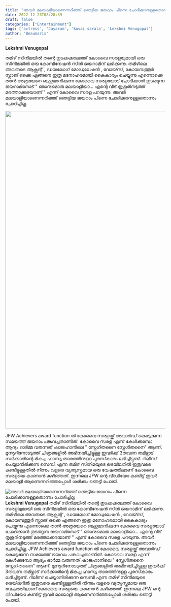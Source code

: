 ```yaml
---
title: "അവർ മലയാളിയാണെന്നറിഞ്ഞ് ഞെട്ടിയ ജയറാം പിന്നെ ചോദിക്കാനുള്ളതൊന്നും ചോദിച്ചില്ല"
date: 2022-12-23T08:28:39
draft: false
categories: ["Entertainment"]
tags: ['actress', 'Jayaram', 'kovai sarala', 'Lekshmi Venugopal']
author: "Beaumaris"
---
```


<strong>Lekshmi Venugopal</strong>

തമിഴ് സിനിമയിൽ തന്റെ തുടക്കക്കാലത്ത് കോവൈ സരളയുമായി ഒരു സിനിമയിൽ ഒരു കോമ്പിനേഷൻ സീൻ ജയറാമിന് ലഭിക്കുന്നു. തമിഴിലെ അവരുടെ ആക്സന്റ് , ഡയലോഗ് മോഡുലേഷൻ , വോയ്‌സ്, കോയമ്പത്തൂർ സ്ലാങ് ഒക്കെ എങ്ങനെ ഇത്ര മനോഹരമായി കൈകാര്യം ചെയ്യുന്നു എന്നൊക്കെ താൻ അത്രയേറെ ബഹുമാനിക്കുന്ന കോവൈ സരളയോട് ചോദിക്കാൻ തുടങ്ങുന്ന ജയറാമിനോട് " ഞാനുമൊരു മലയാളിയാ... എന്റെ വീട് തൃശൂരിനടുത്ത് മരത്താക്കരയാണ് " എന്ന് കോവൈ സരള പറയുന്നു. അവർ മലയാളിയാണെന്നറിഞ്ഞ് ഞെട്ടിയ ജയറാം പിന്നെ ചോദിക്കാനുള്ളതൊന്നും ചോദിച്ചില്ല.

<img class="size-large wp-image-368319 aligncenter" src="https://cdn.boolokam.com/articles/2022/12/cvvvvv-819x1024.jpg" alt="" width="800" height="1000" />

JFW Achievers award function ൽ കോവൈ സരളയ്ക്ക് അവാർഡ് കൊടുക്കുന്ന സമയത്ത് ജയറാം പങ്കുവച്ചതാണിത്. കോവൈ സരള എന്ന് കേൾക്കുമ്പോ ആദ്യം ഓർമ്മ വരുന്നത് ഷാജഹാനിലെ " സ്നേഗിതനൈ സ്നേഗിതനൈ" ആണ്. മൂന്നൂറിനോടടുത്ത് ചിത്രങ്ങളിൽ അഭിനയിച്ചിട്ടുള്ള ഇവർക്ക് 3തവണ തമിഴ്നാട് സർക്കാരിന്റെ മികച്ച ഹാസ്യ താരത്തിനുള്ള പുരസ്‌കാരം ലഭിച്ചിട്ടുണ്ട്. റിലീസ് ചെയ്യാനിരിക്കുന്ന സെമ്പി എന്ന തമിഴ് സിനിമയുടെ ട്രെയിലറിൽ ഇതുവരെ കണ്ടിട്ടുള്ളതിൽ നിന്നും വളരെ വ്യത്യസ്തമായ ഒരു വേഷത്തിലാണ് കോവൈ സരളയെ കാണാൻ കഴിഞ്ഞത്. ഇന്നലെ JFW ന്റെ വീഡിയോ കണ്ടിട്ട് ഇവർ മലയാളി ആണെന്നറിഞ്ഞപ്പോൾ ശരിക്കും ഞെട്ടി പോയി.


![അവർ മലയാളിയാണെന്നറിഞ്ഞ് ഞെട്ടിയ ജയറാം പിന്നെ ചോദിക്കാനുള്ളതൊന്നും ചോദിച്ചില്ല](https://cdn.boolokam.com/articles/2022/12/cvvvvv-819x1024.jpg)**Lekshmi Venugopal** തമിഴ് സിനിമയിൽ തന്റെ തുടക്കക്കാലത്ത് കോവൈ സരളയുമായി ഒരു സിനിമയിൽ ഒരു കോമ്പിനേഷൻ സീൻ ജയറാമിന് ലഭിക്കുന്നു. തമിഴിലെ അവരുടെ ആക്സന്റ് , ഡയലോഗ് മോഡുലേഷൻ , വോയ്‌സ്, കോയമ്പത്തൂർ സ്ലാങ് ഒക്കെ എങ്ങനെ ഇത്ര മനോഹരമായി കൈകാര്യം ചെയ്യുന്നു എന്നൊക്കെ താൻ അത്രയേറെ ബഹുമാനിക്കുന്ന കോവൈ സരളയോട് ചോദിക്കാൻ തുടങ്ങുന്ന ജയറാമിനോട് " ഞാനുമൊരു മലയാളിയാ... എന്റെ വീട് തൃശൂരിനടുത്ത് മരത്താക്കരയാണ് " എന്ന് കോവൈ സരള പറയുന്നു. അവർ മലയാളിയാണെന്നറിഞ്ഞ് ഞെട്ടിയ ജയറാം പിന്നെ ചോദിക്കാനുള്ളതൊന്നും ചോദിച്ചില്ല. JFW Achievers award function ൽ കോവൈ സരളയ്ക്ക് അവാർഡ് കൊടുക്കുന്ന സമയത്ത് ജയറാം പങ്കുവച്ചതാണിത്. കോവൈ സരള എന്ന് കേൾക്കുമ്പോ ആദ്യം ഓർമ്മ വരുന്നത് ഷാജഹാനിലെ " സ്നേഗിതനൈ സ്നേഗിതനൈ" ആണ്. മൂന്നൂറിനോടടുത്ത് ചിത്രങ്ങളിൽ അഭിനയിച്ചിട്ടുള്ള ഇവർക്ക് 3തവണ തമിഴ്നാട് സർക്കാരിന്റെ മികച്ച ഹാസ്യ താരത്തിനുള്ള പുരസ്‌കാരം ലഭിച്ചിട്ടുണ്ട്. റിലീസ് ചെയ്യാനിരിക്കുന്ന സെമ്പി എന്ന തമിഴ് സിനിമയുടെ ട്രെയിലറിൽ ഇതുവരെ കണ്ടിട്ടുള്ളതിൽ നിന്നും വളരെ വ്യത്യസ്തമായ ഒരു വേഷത്തിലാണ് കോവൈ സരളയെ കാണാൻ കഴിഞ്ഞത്. ഇന്നലെ JFW ന്റെ വീഡിയോ കണ്ടിട്ട് ഇവർ മലയാളി ആണെന്നറിഞ്ഞപ്പോൾ ശരിക്കും ഞെട്ടി പോയി.
